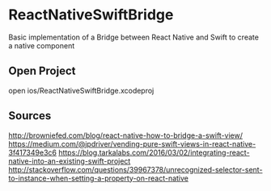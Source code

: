 # ReactNativeSwiftBridge
Basic implementation of a Bridge between React Native and Swift to create a native component

## Open Project
open ios/ReactNativeSwiftBridge.xcodeproj

## Sources
http://browniefed.com/blog/react-native-how-to-bridge-a-swift-view/
https://medium.com/@jpdriver/vending-pure-swift-views-in-react-native-3f417349e3c6
https://blog.tarkalabs.com/2016/03/02/integrating-react-native-into-an-existing-swift-project
http://stackoverflow.com/questions/39967378/unrecognized-selector-sent-to-instance-when-setting-a-property-on-react-native
